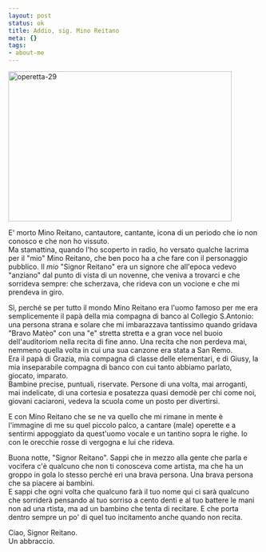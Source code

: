 ```yaml
--- 
layout: post
status: ok
title: Addio, sig. Mino Reitano
meta: {}
tags: 
- about-me
---
```

<img src="http://fast.mgpf.it//2009/01/operetta-29-447x300.jpg" alt="operetta-29" title="operetta-29" width="447" height="300" class="aligncenter size-medium wp-image-1274" />  
  
E' morto Mino Reitano, cantautore, cantante, icona di un periodo che io non conosco e che non ho vissuto.  
Ma stamattina, quando l'ho scoperto in radio, ho versato qualche lacrima per il "mio" Mino Reitano, che ben poco ha a che fare con il personaggio pubblico. Il *mio* "Signor Reitano" era un signore che all'epoca vedevo "anziano" dal punto di vista di un novenne, che veniva a trovarci e che sorrideva sempre: che scherzava, che rideva con un vocione e che mi prendeva in giro.  
  
Sì, perché se per tutto  il mondo Mino Reitano era l'uomo famoso per me era semplicemente il papà della mia compagna di banco al Collegio S.Antonio: una persona strana e solare che mi imbarazzava tantissimo quando gridava "Bravo Matèo" con una "e" stretta stretta e a gran voce nel buoio dell'auditoriom nella recita di fine anno. Una recita che non perdeva mai, nemmeno quella volta in cui una sua canzone era stata a San Remo.  
Era il papà di Grazia, mia compagna di classe delle elementari, e di Giusy, la mia inseparabile compagna di banco con cui tanto abbiamo parlato, giocato, imparato.  
Bambine precise, puntuali, riservate. Persone di una volta, mai arroganti, mai indelicate, di una cortesia e posatezza quasi demodè per chi come noi, giovani caciaroni, vedeva la scuola come un posto per divertirsi.  
  
E con Mino Reitano che se ne va quello che mi rimane in mente è l'immagine di me su quel piccolo palco, a cantare (male) operette e a sentirmi appoggiato da quest'uomo vocale e un tantino sopra le righe. Io con le orecchie rosse di vergogna e lui che rideva.  
  
Buona notte, "Signor Reitano". Sappi che in mezzo alla gente che parla e vocifera c'è qualcuno che non ti conosceva come artista, ma che ha un groppo in gola lo stesso perché eri una brava persona. Una brava persona che sa piacere ai bambini.  
E sappi che ogni volta che qualcuno farà il tuo nome qui ci sarà qualcuno che sorriderà pensando al tuo sorriso a cento denti e al tuo battere le mani non ad una rtista, ma ad un bambino che tenta di recitare. E che porta dentro sempre un po' di quel tuo incitamento anche quando non recita.  
  
Ciao, Signor Reitano.  
Un abbraccio.  
  
 
